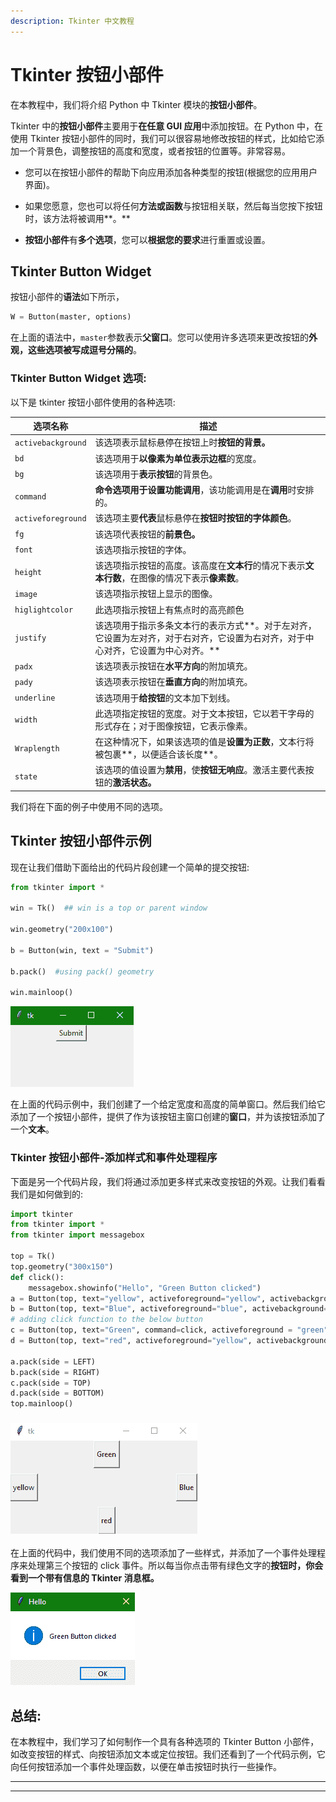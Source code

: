 ```yaml
---
description: Tkinter 中文教程
---
```


# Tkinter 按钮小部件

在本教程中，我们将介绍 Python 中 Tkinter 模块的**按钮小部件**。

Tkinter 中的**按钮小部件**主要用于**在任意 GUI 应用**中添加按钮。在 Python 中，在使用 Tkinter 按钮小部件的同时，我们可以很容易地修改按钮的样式，比如给它添加一个背景色，调整按钮的高度和宽度，或者按钮的位置等。非常容易。

*   您可以在按钮小部件的帮助下向应用添加各种类型的按钮(根据您的应用用户界面)。

*   如果您愿意，您也可以将任何**方法或函数**与按钮相关联，然后每当您按下按钮时，该方法将被调用**。**

*   **按钮小部件**有**多个选项**，您可以**根据您的要求**进行重置或设置。

## Tkinter Button Widget

按钮小部件的**语法**如下所示，

```py
W = Button(master, options) 
```

在上面的语法中，`master`参数表示**父窗口**。您可以使用许多选项来更改按钮的**外观，这些选项被写成逗号分隔的**。

### Tkinter Button Widget 选项:

以下是 tkinter 按钮小部件使用的各种选项:

| **选项名称** | **描述** |
| --- | --- |
| `activebackground` | 该选项表示鼠标悬停在按钮上时**按钮的背景。** |
| `bd` | 该选项用于**以像素为单位表示边框**的宽度。 |
| `bg` | 该选项用于**表示按钮**的背景色。 |
| `command` | **命令选项用于设置功能调用**，该功能调用是在**调用**时安排的。 |
| `activeforeground` | 该选项主要**代表**鼠标悬停在**按钮时按钮的字体颜色**。 |
| `fg` | 该选项代表按钮的**前景色。** |
| `font` | 该选项指示按钮的字体。 |
| `height` | 该选项指示按钮的高度。该高度在**文本行**的情况下表示**文本行数**，在图像的情况下表示**像素数**。 |
| `image` | 该选项指示按钮上显示的图像。 |
| `higlightcolor` | 此选项指示按钮上有焦点时的高亮颜色 |
| `justify` | 该选项用于指示多条文本行的表示方式**。对于左对齐，它设置为左对齐，对于右对齐，它设置为右对齐，对于中心对齐，它设置为中心对齐。** |
| `padx` | 该选项表示按钮在**水平方向**的附加填充。 |
| `pady` | 该选项表示按钮在**垂直方向**的附加填充。 |
| `underline` | 该选项用于**给按钮**的文本加下划线。 |
| `width` | 此选项指定按钮的宽度。对于文本按钮，它以若干字母的形式存在；对于图像按钮，它表示像素。 |
| `Wraplength` | 在这种情况下，如果该选项的值是**设置为正数**，文本行将被包裹**，以便适合该长度**。 |
| `state` | 该选项的值设置为**禁用**，使**按钮无响应**。激活主要代表按钮的**激活状态。** |

我们将在下面的例子中使用不同的选项。

## Tkinter 按钮小部件示例

现在让我们借助下面给出的代码片段创建一个简单的提交按钮:

```py
from tkinter import *   

win = Tk()  ## win is a top or parent window

win.geometry("200x100")  

b = Button(win, text = "Submit")  

b.pack()  #using pack() geometry

win.mainloop() 
```

![](img/cfd9c27b2d404b7e20ba82394cc62188.png)

在上面的代码示例中，我们创建了一个给定宽度和高度的简单窗口。然后我们给它添加了一个按钮小部件，提供了作为该按钮主窗口创建的**窗口**，并为该按钮添加了一个**文本**。

### Tkinter 按钮小部件-添加样式和事件处理程序

下面是另一个代码片段，我们将通过添加更多样式来改变按钮的外观。让我们看看我们是如何做到的:

```py
import tkinter
from tkinter import *
from tkinter import messagebox

top = Tk()
top.geometry("300x150")
def click():
    messagebox.showinfo("Hello", "Green Button clicked")
a = Button(top, text="yellow", activeforeground="yellow", activebackground="orange", pady=10)
b = Button(top, text="Blue", activeforeground="blue", activebackground="orange", pady=10)
# adding click function to the below button
c = Button(top, text="Green", command=click, activeforeground = "green", activebackground="orange", pady=10)
d = Button(top, text="red", activeforeground="yellow", activebackground="orange", pady=10)

a.pack(side = LEFT)
b.pack(side = RIGHT)
c.pack(side = TOP)
d.pack(side = BOTTOM)
top.mainloop() 
```

### ![](img/6e6f399c181af9a65a96f9d525fa0fa2.png)

在上面的代码中，我们使用不同的选项添加了一些样式，并添加了一个事件处理程序来处理第三个按钮的 click 事件。所以每当你点击带有绿色文字的**按钮时，你会看到一个带有信息的 Tkinter 消息框。**

![](img/3300fe551e20e89e61bfbe7318f795d1.png)

## 总结:

在本教程中，我们学习了如何制作一个具有各种选项的 Tkinter Button 小部件，如改变按钮的样式、向按钮添加文本或定位按钮。我们还看到了一个代码示例，它向任何按钮添加一个事件处理函数，以便在单击按钮时执行一些操作。

* * *

* * *
